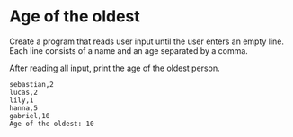 # Age of the oldest

Create a program that reads user input until the user enters an empty line.
Each line consists of a name and an age separated by a comma.

After reading all input, print the age of the oldest person.

```console
sebastian,2
lucas,2
lily,1
hanna,5
gabriel,10
Age of the oldest: 10
```